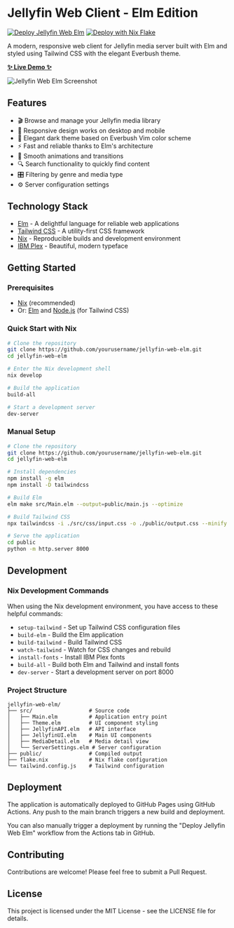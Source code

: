# Jellyfin Web Client - Elm Edition

[![Deploy Jellyfin Web Elm](https://github.com/yourusername/jellyfin-web-elm/actions/workflows/deploy.yml/badge.svg)](https://github.com/stamnostomp/jellyfin-web-elm/actions/workflows/deploy.yml)
[![Deploy with Nix Flake](https://github.com/yourusername/jellyfin-web-elm/actions/workflows/flake-deploy.yml/badge.svg)](https://github.com/stamnostomp/jellyfin-web-elm/actions/workflows/flake-deploy.yml)

A modern, responsive web client for Jellyfin media server built with Elm and styled using Tailwind CSS with the elegant Everbush theme.

**[✨ Live Demo ✨](https://yourusername.github.io/jellyfin-web-elm/)**

![Jellyfin Web Elm Screenshot](https://i.imgur.com/64TCq42.png)

## Features

- 🎬 Browse and manage your Jellyfin media library
- 📱 Responsive design works on desktop and mobile
- 🎨 Elegant dark theme based on Everbush Vim color scheme
- ⚡ Fast and reliable thanks to Elm's architecture
- 🔄 Smooth animations and transitions
- 🔍 Search functionality to quickly find content
- 🎛️ Filtering by genre and media type
- ⚙️ Server configuration settings

## Technology Stack

- [Elm](https://elm-lang.org/) - A delightful language for reliable web applications
- [Tailwind CSS](https://tailwindcss.com/) - A utility-first CSS framework
- [Nix](https://nixos.org/) - Reproducible builds and development environment
- [IBM Plex](https://www.ibm.com/plex/) - Beautiful, modern typeface

## Getting Started

### Prerequisites

- [Nix](https://nixos.org/download.html) (recommended)
- Or: [Elm](https://guide.elm-lang.org/install/elm.html) and [Node.js](https://nodejs.org/) (for Tailwind CSS)

### Quick Start with Nix

```bash
# Clone the repository
git clone https://github.com/yourusername/jellyfin-web-elm.git
cd jellyfin-web-elm

# Enter the Nix development shell
nix develop

# Build the application
build-all

# Start a development server
dev-server
```

### Manual Setup

```bash
# Clone the repository
git clone https://github.com/yourusername/jellyfin-web-elm.git
cd jellyfin-web-elm

# Install dependencies
npm install -g elm
npm install -D tailwindcss

# Build Elm
elm make src/Main.elm --output=public/main.js --optimize

# Build Tailwind CSS
npx tailwindcss -i ./src/css/input.css -o ./public/output.css --minify

# Serve the application
cd public
python -m http.server 8000
```

## Development

### Nix Development Commands

When using the Nix development environment, you have access to these helpful commands:

- `setup-tailwind` - Set up Tailwind CSS configuration files
- `build-elm` - Build the Elm application
- `build-tailwind` - Build Tailwind CSS
- `watch-tailwind` - Watch for CSS changes and rebuild
- `install-fonts` - Install IBM Plex fonts
- `build-all` - Build both Elm and Tailwind and install fonts
- `dev-server` - Start a development server on port 8000

### Project Structure

```
jellyfin-web-elm/
├── src/                  # Source code
│   ├── Main.elm          # Application entry point
│   ├── Theme.elm         # UI component styling
│   ├── JellyfinAPI.elm   # API interface
│   ├── JellyfinUI.elm    # Main UI components
│   ├── MediaDetail.elm   # Media detail view
│   └── ServerSettings.elm # Server configuration
├── public/               # Compiled output
├── flake.nix             # Nix flake configuration
└── tailwind.config.js    # Tailwind configuration
```

## Deployment

The application is automatically deployed to GitHub Pages using GitHub Actions. Any push to the main branch triggers a new build and deployment.

You can also manually trigger a deployment by running the "Deploy Jellyfin Web Elm" workflow from the Actions tab in GitHub.

## Contributing

Contributions are welcome! Please feel free to submit a Pull Request.

## License

This project is licensed under the MIT License - see the LICENSE file for details.
